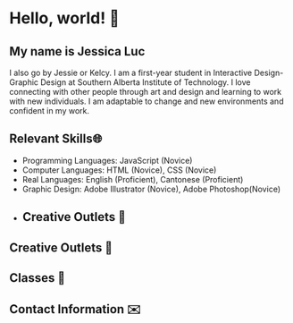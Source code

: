 # Hello, world! 👋 
## My name is Jessica Luc 
I also go by Jessie or Kelcy. I am a first-year student in Interactive Design-Graphic Design at Southern Alberta Institute of Technology. I love connecting with other people through art and design and learning to work with new individuals. I am adaptable to change and new environments and confident in my work. 
## Relevant Skills🌐
-	Programming Languages: JavaScript (Novice)
-	Computer Languages: HTML (Novice), CSS (Novice)
-	Real Languages: English (Proficient), Cantonese (Proficient)
-	Graphic Design: Adobe Illustrator (Novice), Adobe Photoshop(Novice)
-	## Creative Outlets 🎨

## Creative Outlets 🎨
## Classes 🏫
## Contact Information ✉️